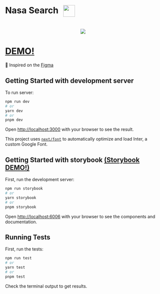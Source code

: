 
<h1 align="center" style="display:flex; gap:16px; margin:auto;">
    <span>Nasa Search</span>
    <img href="https://user-images.githubusercontent.com/9977351/254398528-c7c3e236-bac6-4d85-ba2f-f72e80d95888.svg" width="38px" height="38px" src="https://user-images.githubusercontent.com/9977351/254398528-c7c3e236-bac6-4d85-ba2f-f72e80d95888.svg"/>
</h1>





<h1 align="center">
    <img 
href="https://user-images.githubusercontent.com/9977351/254398418-e8e72e67-5fa8-450c-afd4-b3042c020abe.gif" 
src="https://user-images.githubusercontent.com/9977351/254398418-e8e72e67-5fa8-450c-afd4-b3042c020abe.gif"/>
</h1>

# [DEMO!](https://nasa-search-codekeeper.vercel.app) 

🌴 Inspired on the [Figma](https://www.figma.com/community/file/1187809544925739392)


## Getting Started with development server

To run server:

```bash
npm run dev
# or
yarn dev
# or
pnpm dev
```

Open [http://localhost:3000](http://localhost:3000) with your browser to see the result.

This project uses [`next/font`](https://nextjs.org/docs/basic-features/font-optimization) to automatically optimize and load Inter, a custom Google Font.


## Getting Started with storybook [(Storybook DEMO!)](https://nasa-search-storybook-3vvhsjqai-melissecabral.vercel.app)

First, run the development server:

```bash
npm run storybook
# or
yarn storybook
# or
pnpm storybook
```

Open [http://localhost:6006](http://localhost:6006) with your browser to see the components and documentation.

## Running Tests 

First, run the tests:

```bash
npm run test
# or
yarn test
# or
pnpm test
```

Check the terminal output to get results.

